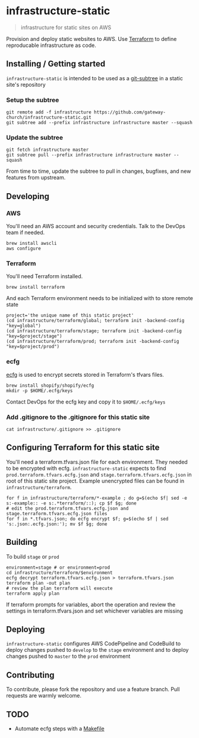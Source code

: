 # infrastructure-static
> infrastructure for static sites on AWS

Provision and deploy static websites to AWS. Use [Terraform](https://www.terraform.io) to define reproducable infrastructure as code.

## Installing / Getting started

`infrastructure-static` is intended to be used as a [git-subtree](https://www.atlassian.com/blog/git/alternatives-to-git-submodule-git-subtree) in a static site's repository

### Setup the subtree

```shell
git remote add -f infrastructure https://github.com/gateway-church/infrastructure-static.git
git subtree add --prefix infrastructure infrastructure master --squash
```

### Update the subtree

```shell
git fetch infrastructure master
git subtree pull --prefix infrastructure infrastructure master --squash
```

From time to time, update the subtree to pull in changes, bugfixes, and new features from upstream.

## Developing

### AWS
You'll need an AWS account and security credentials. Talk to the DevOps team if needed.

```shell
brew install awscli
aws configure
```

### Terraform

You'll need Terraform installed.

```shell
brew install terraform
```

And each Terraform environment needs to be initialized with to store remote state

```shell
project='the unique name of this static project'
(cd infrastructure/terraform/global; terraform init -backend-config "key=global")
(cd infrastructure/terraform/stage; terraform init -backend-config "key=$project/stage")
(cd infrastructure/terraform/prod; terraform init -backend-config "key=$project/prod")
```

### ecfg

[ecfg](https://github.com/Shopify/ecfg) is used to encrypt secrets stored in Terraform's tfvars files. 

```shell
brew install shopify/shopify/ecfg
mkdir -p $HOME/.ecfg/keys
```

Contact DevOps for the ecfg key and copy it to `$HOME/.ecfg/keys`

### Add .gitignore to the .gitignore for this static site

```shell
cat infrastructure/.gitignore >> .gitignore
```

## Configuring Terraform for this static site

You'll need a terraform.tfvars.json file for each environment. They needed to be encrypted with ecfg. `infrastructure-static` expects to find `prod.terraform.tfvars.ecfg.json` and `stage.terraform.tfvars.ecfg.json` in root of this static site project. Example unencrypted files can be found in `infrastructure/terraform`.

```shell
for f in infrastructure/terraform/*-example ; do g=$(echo $f| sed -e s:-example:: -e s:.*terraform/::); cp $f $g; done
# edit the prod.terraform.tfvars.ecfg.json and stage.terraform.tfvars.ecfg.json files
for f in *.tfvars.json; do ecfg encrypt $f; g=$(echo $f | sed 's:.json:.ecfg.json:'); mv $f $g; done
```

## Building

To build `stage` or `prod` 

```shell
environment=stage # or environment=prod
cd infrastructure/terraform/$environment
ecfg decrypt terraform.tfvars.ecfg.json > terraform.tfvars.json
terraform plan -out plan
# review the plan terraform will execute
terraform apply plan
```

If terraform prompts for variables, abort the operation and review the settings in terraform.tfvars.json and set whichever variables are missing


## Deploying 

`infrastructure-static` configures AWS CodePipeline and CodeBuild to deploy changes pushed to `develop` to the `stage` environment and to deploy changes pushed to `master` to the `prod` environment


## Contributing

To contribute, please fork the repository and use a feature branch. Pull requests are warmly welcome.

## TODO
- Automate ecfg steps with a [Makefile](https://mtpereira.com/terraform-ejson.html)

